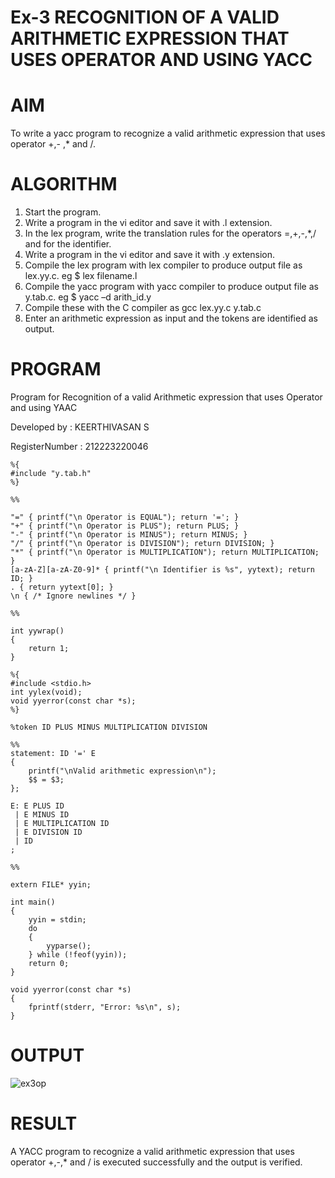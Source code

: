 # Ex-3 RECOGNITION OF A VALID ARITHMETIC EXPRESSION THAT USES OPERATOR AND USING YACC

# AIM
To write a yacc program to recognize a valid arithmetic expression that uses operator +,- ,* and /.

# ALGORITHM
1.	Start the program.
2.	Write a program in the vi editor and save it with .l extension.
3.	In the lex program, write the translation rules for the operators =,+,-,*,/ and for the identifier.
4.	Write a program in the vi editor and save it with .y extension.
5.	Compile the lex program with lex compiler to produce output file as lex.yy.c. eg $ lex filename.l
6.	Compile the yacc program with yacc compiler to produce output file as y.tab.c. eg $ yacc –d arith_id.y
7.	Compile these with the C compiler as gcc lex.yy.c y.tab.c
8.	Enter an arithmetic expression as input and the tokens are identified as output.

# PROGRAM
Program for Recognition of a valid Arithmetic expression that uses Operator and using YAAC

Developed by : KEERTHIVASAN S

RegisterNumber : 212223220046

```
%{
#include "y.tab.h"
%}

%%

"=" { printf("\n Operator is EQUAL"); return '='; }
"+" { printf("\n Operator is PLUS"); return PLUS; }
"-" { printf("\n Operator is MINUS"); return MINUS; }
"/" { printf("\n Operator is DIVISION"); return DIVISION; }
"*" { printf("\n Operator is MULTIPLICATION"); return MULTIPLICATION; }
[a-zA-Z][a-zA-Z0-9]* { printf("\n Identifier is %s", yytext); return ID; }
. { return yytext[0]; }
\n { /* Ignore newlines */ }

%%

int yywrap()
{
    return 1;
}

%{
#include <stdio.h>
int yylex(void);
void yyerror(const char *s);
%}

%token ID PLUS MINUS MULTIPLICATION DIVISION

%%
statement: ID '=' E
{
    printf("\nValid arithmetic expression\n");
    $$ = $3;
};

E: E PLUS ID
 | E MINUS ID
 | E MULTIPLICATION ID
 | E DIVISION ID
 | ID
;

%%

extern FILE* yyin;

int main()
{
    yyin = stdin;
    do
    {
        yyparse();
    } while (!feof(yyin));
    return 0;
}

void yyerror(const char *s)
{
    fprintf(stderr, "Error: %s\n", s);
}

```

# OUTPUT

![ex3op](https://github.com/user-attachments/assets/fdf47cbb-4e85-46ce-a3e8-30c514d61c44)

# RESULT
A YACC program to recognize a valid arithmetic expression that uses operator +,-,* and / is executed successfully and the output is verified.
